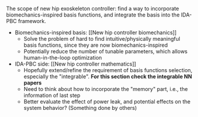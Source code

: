 
The scope of new hip exoskeleton controller: find a way to incorporate biomechanics-inspired basis functions, and integrate the basis into the IDA-PBC framework.
- Biomechanics-inspired basis: [[New hip controller biomechanics]]
	- Solve the problem of hard to find intuitive/physically meaningful basis functions, since they are now biomechanics-inspired
	- Potentially reduce the number of tunable parameters, which allows human-in-the-loop optimization
- IDA-PBC side: [[New hip controller mathematics]]
	- Hopefully extend/refine the requirement of basis functions selection, especially the "integrable". **For this section check the integrable NN papers**
	- Need to think about how to incorporate the "memory" part, i.e., the information of last step
	- Better evaluate the effect of power leak, and potential effects on the system behavior? (Something done by others)
